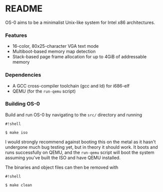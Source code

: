 # README #

OS-0 aims to be a minimalist Unix-like system for Intel x86 architectures.

### Features ###
- 16-color, 80x25-character VGA text mode
- Multiboot-based memory map detection
- Stack-based page frame allocation for up to 4GiB of addressable memory

### Dependencies ###

- A GCC cross-compiler toolchain (gcc and ld) for i686-elf
- QEMU (for the `run-qemu` script)

### Building OS-0 ###

Build and run OS-0 by navigating to the `src/` directory and running

```
#!shell

$ make iso
```

I would strongly recommend against booting this on the metal as it hasn't
undergone much bug testing yet, but in theory it should work. It boots and runs
successfully on QEMU, and the `run-qemu` script will boot the system assuming
you've built the ISO and have QEMU installed.

The binaries and object files can then be removed with

```
#!shell

$ make clean
```
